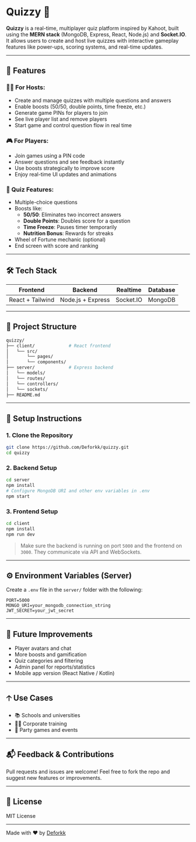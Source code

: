 # Quizzy 🎯

**Quizzy** is a real-time, multiplayer quiz platform inspired by Kahoot, built using the **MERN stack** (MongoDB, Express, React, Node.js) and **Socket.IO**. It allows users to create and host live quizzes with interactive gameplay features like power-ups, scoring systems, and real-time updates.

---

## 🚀 Features

### 🧑‍💻 For Hosts:
- Create and manage quizzes with multiple questions and answers
- Enable boosts (50/50, double points, time freeze, etc.)
- Generate game PINs for players to join
- See live player list and remove players
- Start game and control question flow in real time

### 🎮 For Players:
- Join games using a PIN code
- Answer questions and see feedback instantly
- Use boosts strategically to improve score
- Enjoy real-time UI updates and animations

### 🧠 Quiz Features:
- Multiple-choice questions
- Boosts like:
  - **50/50**: Eliminates two incorrect answers
  - **Double Points**: Doubles score for a question
  - **Time Freeze**: Pauses timer temporarily
  - **Nutrition Bonus**: Rewards for streaks
- Wheel of Fortune mechanic (optional)
- End screen with score and ranking

---

## 🛠 Tech Stack

| Frontend            | Backend            | Realtime        | Database   |
|---------------------|--------------------|------------------|-------------|
| React + Tailwind    | Node.js + Express  | Socket.IO         | MongoDB     |

---

## 📂 Project Structure

```bash
quizzy/
├── client/             # React frontend
│   └── src/
│       └── pages/
│       └── components/
├── server/             # Express backend
│   └── models/
│   └── routes/
│   └── controllers/
│   └── sockets/
├── README.md
```

---

## 🔧 Setup Instructions

### 1. Clone the Repository

```bash
git clone https://github.com/Deforkk/quizzy.git
cd quizzy
```

### 2. Backend Setup

```bash
cd server
npm install
# Configure MongoDB URI and other env variables in .env
npm start
```

### 3. Frontend Setup

```bash
cd client
npm install
npm run dev
```

> Make sure the backend is running on port `5000` and the frontend on `3000`. They communicate via API and WebSockets.

---

## ⚙️ Environment Variables (Server)

Create a `.env` file in the `server/` folder with the following:

```env
PORT=5000
MONGO_URI=your_mongodb_connection_string
JWT_SECRET=your_jwt_secret
```

---

## 🥪 Future Improvements

- Player avatars and chat
- More boosts and gamification
- Quiz categories and filtering
- Admin panel for reports/statistics
- Mobile app version (React Native / Kotlin)

---

## 🡡 Use Cases

- 📚 Schools and universities
- 👨‍💼 Corporate training
- 🤩 Party games and events

---

## 📬 Feedback & Contributions

Pull requests and issues are welcome! Feel free to fork the repo and suggest new features or improvements.

---

## 📄 License

MIT License

---

Made with ❤️ by [Deforkk](https://github.com/Deforkk)

